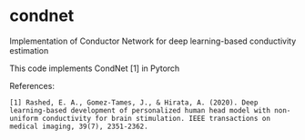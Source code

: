 # condnet
Implementation of Conductor Network for deep learning-based conductivity estimation

This code implements CondNet [1] in Pytorch


References:
```
[1] Rashed, E. A., Gomez-Tames, J., & Hirata, A. (2020). Deep learning-based development of personalized human head model with non-uniform conductivity for brain stimulation. IEEE transactions on medical imaging, 39(7), 2351-2362.
```
